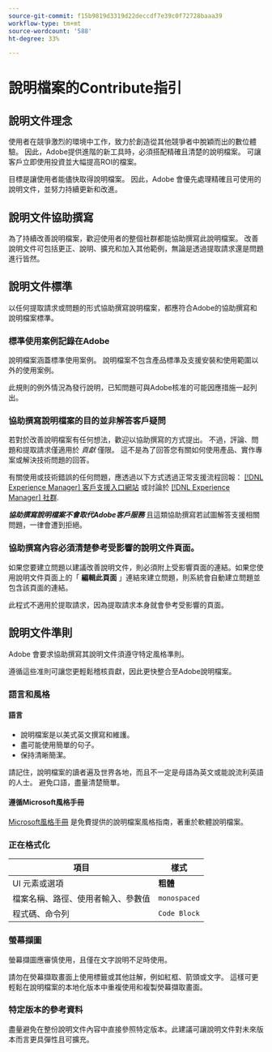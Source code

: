 ```yaml
---
source-git-commit: f15b9819d3319d22deccdf7e39c0f72728baaa39
workflow-type: tm+mt
source-wordcount: '588'
ht-degree: 33%

---
```

# 說明檔案的Contribute指引

## 說明文件理念

使用者在競爭激烈的環境中工作，致力於創造從其他競爭者中脫穎而出的數位體驗。 因此，Adobe提供進階的新工具時，必須搭配精確且清楚的說明檔案。 可讓客戶立即使用投資並大幅提高ROI的檔案。

目標是讓使用者能儘快取得說明檔案。 因此，Adobe 會優先處理精確且可使用的說明文件，並努力持續更新和改進。

## 說明文件協助撰寫

為了持續改善說明檔案，歡迎使用者的整個社群都能協助撰寫此說明檔案。 改善說明文件可包括更正、說明、擴充和加入其他範例，無論是透過提取請求還是問題進行皆然。

## 說明文件標準

以任何提取請求或問題的形式協助撰寫說明檔案，都應符合Adobe的協助撰寫和說明檔案標準。

### 標準使用案例記錄在Adobe

說明檔案涵蓋標準使用案例。 說明檔案不包含產品標準及支援安裝和使用範圍以外的使用案例。

此規則的例外情況為發行說明，已知問題可與Adobe核准的可能因應措施一起列出。

### 協助撰寫說明檔案的目的並非解答客戶疑問

若對於改善說明檔案有任何想法，歡迎以協助撰寫的方式提出。 不過，評論、問題和提取請求僅適用於 *貢獻* 僅限。 這不是為了回答您有關如何使用產品、實作專案或解決技術問題的回答。

有關使用或技術錯誤的任何問題，應透過以下方式透過正常支援流程回報： [[!DNL Experience Manager] 客戶支援入口網站](https://experienceleague.adobe.com/zh-hant?support-solution=Experience+Manager#home) 或討論於 [[!DNL Experience Manager] 社群](https://experienceleaguecommunities.adobe.com/t5/adobe-experience-manager/ct-p/adobe-experience-manager-community).

***協助撰寫說明檔案不會取代Adobe客戶服務*** 且這類協助撰寫若試圖解答支援相關問題，一律會遭到拒絕。

### 協助撰寫內容必須清楚參考受影響的說明文件頁面。

如果您要建立問題以建議改善說明文件，則必須附上受影響頁面的連結。如果您使用說明文件頁面上的「 **編輯此頁面** 」連結來建立問題，則系統會自動建立問題並包含該頁面的連結。

此程式不適用於提取請求，因為提取請求本身就會參考受影響的頁面。

## 說明文件準則

Adobe 會要求協助撰寫其說明文件須遵守特定風格準則。

遵循這些准則可讓您更輕鬆稽核貢獻，因此更快整合至Adobe說明檔案。

### 語言和風格

#### 語言

* 說明檔案是以美式英文撰寫和維護。
* 盡可能使用簡單的句子。
* 保持清晰簡潔。

請記住，說明檔案的讀者遍及世界各地，而且不一定是母語為英文或能說流利英語的人士。 避免口語，盡量清楚簡單。

#### 遵循Microsoft風格手冊

[Microsoft風格手冊](https://learn.microsoft.com/en-us/style-guide/welcome/) 是免費提供的說明檔案風格指南，著重於軟體說明檔案。

### 正在格式化

| 項目 | 樣式 |
| -------------------------------------------- | ---------------- |
| UI 元素或選項 | **粗體** |
| 檔案名稱、路徑、使用者輸入、參數值 | `monospaced` |
| 程式碼、命令列 | ```Code Block``` |

### 螢幕擷圖

螢幕擷圖應審慎使用，且僅在文字說明不足時使用。

請勿在熒幕擷取畫面上使用標籤或其他註解，例如紅框、箭頭或文字。 這樣可更輕鬆在說明檔案的本地化版本中重複使用和複製熒幕擷取畫面。

### 特定版本的參考資料

盡量避免在整份說明文件內容中直接參照特定版本。此建議可讓說明文件對未來版本而言更具彈性且可擴充。

